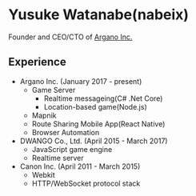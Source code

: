 # Yusuke Watanabe(nabeix)

Founder and CEO/CTO of [Argano Inc.](https://github.com/argano)

## Experience

- Argano Inc. (January 2017 - present)
  - Game Server
    - Realtime messageing(C# .Net Core)
    - Location-based game(Node.js)
  - Mapnik
  - Route Sharing Mobile App(React Native)
  - Browser Automation
- DWANGO Co., Ltd. (April 2015 - March 2017) 
  - JavaScript game engine
  - Realtime server
- Canon Inc. (April 2011 - March 2015)
  - Webkit
  - HTTP/WebSocket protocol stack
